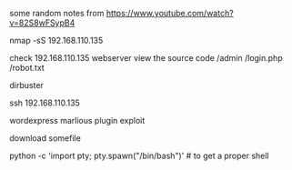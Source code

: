 some random notes
from https://www.youtube.com/watch?v=82S8wFSypB4

nmap -sS 192.168.110.135

check 192.168.110.135 webserver
view the source code
/admin
/login.php
/robot.txt

dirbuster

ssh 192.168.110.135

wordexpress marlious plugin exploit

download somefile

python -c 'import pty; pty.spawn("/bin/bash")' # to get a proper shell
